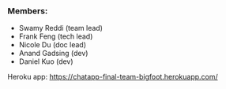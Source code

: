 ### Members:
* Swamy Reddi (team lead)
* Frank Feng (tech lead)
* Nicole Du (doc lead)
* Anand Gadsing (dev)
* Daniel Kuo (dev)

Heroku app: https://chatapp-final-team-bigfoot.herokuapp.com/
